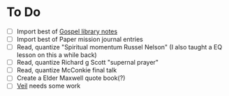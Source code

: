 # To Do
- [ ] Import best of [Gospel library notes](https://www.churchofjesuschrist.org/notes)
- [ ] Import best of Paper mission journal entries
- [ ] Read, quantize "Spiritual momentum Russel Nelson" (I also taught a EQ lesson on this a while back)
- [ ] Read, quantize Richard g Scott "supernal prayer"
- [ ] Read, quantize McConkie final talk
- [ ] Create a Elder Maxwell quote book(?)
- [ ] [Veil](/Glossary/Veil.md) needs some work